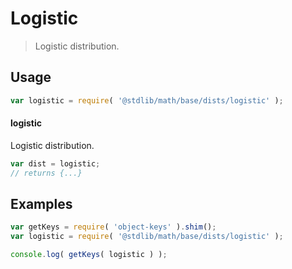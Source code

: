 <!--

@license Apache-2.0

Copyright (c) 2018 The Stdlib Authors.

Licensed under the Apache License, Version 2.0 (the "License");
you may not use this file except in compliance with the License.
You may obtain a copy of the License at

   http://www.apache.org/licenses/LICENSE-2.0

Unless required by applicable law or agreed to in writing, software
distributed under the License is distributed on an "AS IS" BASIS,
WITHOUT WARRANTIES OR CONDITIONS OF ANY KIND, either express or implied.
See the License for the specific language governing permissions and
limitations under the License.

-->

# Logistic

> Logistic distribution.

<section class="usage">

## Usage

```javascript
var logistic = require( '@stdlib/math/base/dists/logistic' );
```

#### logistic

Logistic distribution.

```javascript
var dist = logistic;
// returns {...}
```

</section>

<!-- /.usage -->

<section class="examples">

## Examples

<!-- TODO: better examples -->

<!-- eslint no-undef: "error" -->

```javascript
var getKeys = require( 'object-keys' ).shim();
var logistic = require( '@stdlib/math/base/dists/logistic' );

console.log( getKeys( logistic ) );
```

</section>

<!-- /.examples -->

<section class="links">

</section>

<!-- /.links -->
